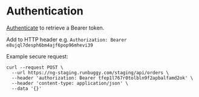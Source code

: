 # Authentication

[Authenticate](/docs/shipping-api/b3A6NDE4MzU1MTM-retrieve-token) to retrieve a Bearer token.

Add to HTTP header e.g. `Authorization: Bearer e8ujql7desph6bm4ajf6pop96mhevi39`

Example secure request:
```
curl --request POST \
  --url https://ng-staging.runbuggy.com/staging/api/orders \
  --header 'authorization: Bearer tfep1l767r0tolbln9f2apbalfamd2ok' \
  --header 'content-type: application/json' \ 
  --data '{}'
```
